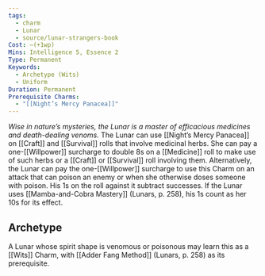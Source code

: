 ```yaml
---
tags:
  - charm
  - Lunar
  - source/lunar-strangers-book
Cost: —(+1wp)
Mins: Intelligence 5, Essence 2
Type: Permanent
Keywords:
  - Archetype (Wits)
  - Uniform
Duration: Permanent
Prerequisite Charms:
  - "[[Night’s Mercy Panacea]]"
---
```

*Wise in nature’s mysteries, the Lunar is a master of efficacious medicines and death-dealing venoms.*
The Lunar can use [[Night’s Mercy Panacea]] on [[Craft]] and [[Survival]] rolls that involve medicinal herbs. She can pay a one-[[Willpower]] surcharge to double 8s on a [[Medicine]] roll to make use of such herbs or a [[Craft]] or [[Survival]] roll involving them.
Alternatively, the Lunar can pay the one-[[Willpower]] surcharge to use this Charm on an attack that can poison an enemy or when she otherwise doses someone with poison. His 1s on the roll against it subtract successes. If the Lunar uses [[Mamba-and-Cobra Mastery]] (Lunars, p.
258), his 1s count as her 10s for its effect.

## Archetype 
A Lunar whose spirit shape is venomous or poisonous may learn this as a [[Wits]] Charm, with [[Adder Fang Method]] (Lunars, p. 258) as its prerequisite.